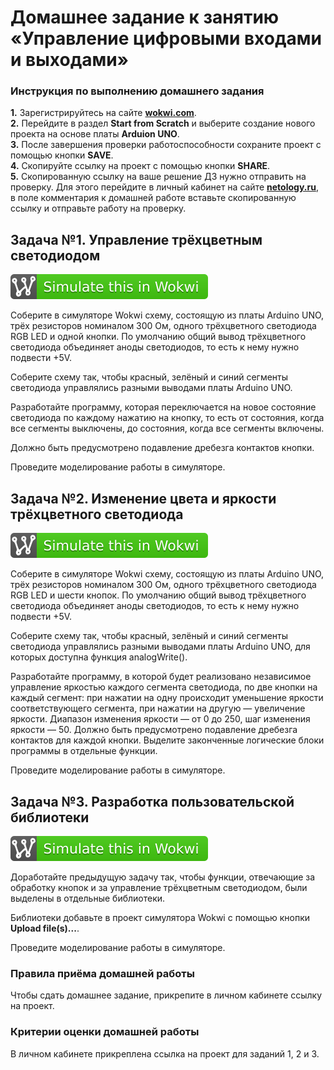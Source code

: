# Домашнее задание к занятию «Управление цифровыми входами и выходами»

### Инструкция по выполнению домашнего задания

**1.** Зарегистрируйтесь на сайте **[wokwi.com](https://wokwi.com/)**.<br>
**2.** Перейдите в раздел **Start from Scratch** и выберите создание нового проекта на основе платы **Arduion UNO**.<br>
**3.** После завершения проверки работоспособности сохраните проект с помощью кнопки **SAVE**.<br>
**4.** Скопируйте ссылку на проект с помощью кнопки **SHARE**.<br>
**5.** Скопированную ссылку на ваше решение ДЗ нужно отправить на проверку. Для этого перейдите в личный кабинет на сайте **[netology.ru](https://netology.ru/)**, в поле комментария к домашней работе вставьте скопированную ссылку и отправьте работу на проверку.

## Задача №1. Управление трёхцветным светодиодом

[![Wokwi badge](wokwi_badge.svg)](https://wokwi.com/projects/418174029626418177)

Соберите в симуляторе Wokwi схему, состоящую из платы Arduino UNO, трёх резисторов номиналом 300 Ом, одного трёхцветного светодиода RGB LED и одной кнопки. По умолчанию общий вывод трёхцветного светодиода объединяет аноды светодиодов, то есть к нему нужно подвести +5V.

Соберите схему так, чтобы красный, зелёный и синий сегменты светодиода управлялись разными выводами платы Arduino UNO.

Разработайте программу, которая переключается на новое состояние светодиода по каждому нажатию на кнопку, то есть от состояния, когда все сегменты выключены, до состояния, когда все сегменты включены. 

Должно быть предусмотрено подавление дребезга контактов кнопки.

Проведите моделирование работы в симуляторе.

## Задача №2. Изменение цвета и яркости трёхцветного светодиода

[![Wokwi badge](wokwi_badge.svg)](https://wokwi.com/projects/418182208639201281)

Соберите в симуляторе Wokwi схему, состоящую из платы Arduino UNO, трёх резисторов номиналом 300 Ом, одного трёхцветного светодиода RGB LED и шести кнопок. По умолчанию общий вывод трёхцветного светодиода объединяет аноды светодиодов, то есть к нему нужно подвести +5V.

Соберите схему так, чтобы красный, зелёный и синий сегменты светодиода управлялись разными выводами платы Arduino UNO, для которых доступна функция analogWrite().

Разработайте программу, в которой будет реализовано независимое управление яркостью каждого сегмента светодиода, по две кнопки на каждый сегмент: при нажатии на одну происходит уменьшение яркости соответствующего сегмента, при нажатии на другую — увеличение яркости. Диапазон изменения яркости — от 0 до 250, шаг изменения яркости — 50. Должно быть предусмотрено подавление дребезга контактов для каждой кнопки. Выделите законченные логические блоки программы в отдельные функции.

Проведите моделирование работы в симуляторе.

## Задача №3. Разработка пользовательской библиотеки

[![Wokwi badge](wokwi_badge.svg)](https://wokwi.com/projects/418182208639201281)

Доработайте предыдущую задачу так, чтобы функции, отвечающие за обработку кнопок и за управление трёхцветным светодиодом, были выделены в отдельные библиотеки.

Библиотеки добавьте в проект симулятора Wokwi с помощью кнопки **Upload file(s)...**. 

Проведите моделирование работы в симуляторе.

### Правила приёма домашней работы

Чтобы сдать домашнее задание, прикрепите в личном кабинете ссылку на проект.

### Критерии оценки домашней работы

В личном кабинете прикреплена ссылка на проект для заданий 1, 2 и 3.
